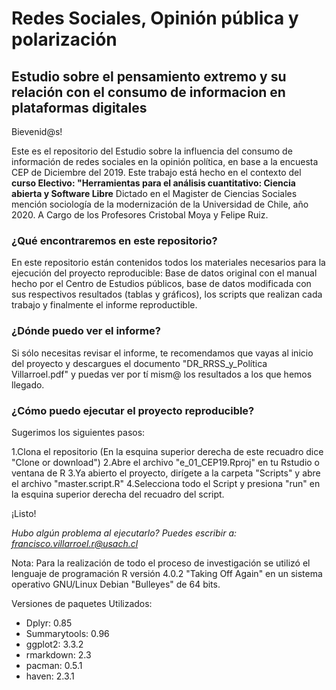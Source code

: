 # Redes Sociales, Opinión pública y polarización
## Estudio sobre el pensamiento extremo y su relación con el consumo de informacion en plataformas digitales

Bievenid@s!

Este es el repositorio del Estudio sobre la influencia del consumo de información de redes sociales en la opinión política, en base a la encuesta CEP de Diciembre del 2019. Este trabajo está hecho en el contexto del **curso Electivo: "Herramientas para el análisis cuantitativo: Ciencia abierta y Software Libre** Dictado en el Magister de Ciencias Sociales mención sociología de la modernización de la Universidad de Chile, año 2020. A Cargo de los Profesores Cristobal Moya y Felipe Ruiz. 

### ¿Qué encontraremos en este repositorio?

En este repositorio están contenidos todos los materiales necesarios para la ejecución del proyecto reproducible: Base de datos original con el  manual hecho por el Centro de Estudios públicos, base de datos modificada con sus respectivos resultados (tablas y gráficos), los scripts que realizan cada trabajo y finalmente el informe reproductible.

### ¿Dónde puedo ver el informe?

Si sólo necesitas revisar el informe, te recomendamos que vayas al inicio del proyecto y descargues el documento "DR_RRSS_y_Política Villarroel.pdf" y puedas ver por tí mism@ los resultados a los que hemos llegado.

### ¿Cómo puedo ejecutar el proyecto reproducible?

Sugerimos los siguientes pasos:

1.Clona el repositorio (En la esquina superior derecha de este recuadro dice "Clone or download")
2.Abre el archivo "e_01_CEP19.Rproj" en tu Rstudio o ventana de R
3.Ya abierto el proyecto, dirígete a la carpeta "Scripts" y abre el archivo "master.script.R"
4.Selecciona todo el Script y presiona "run" en la esquina superior derecha del recuadro del script.

¡Listo!

*Hubo algún problema al ejecutarlo? Puedes escribir a: francisco.villarroel.r@usach.cl*


Nota: Para la realización de todo el proceso de investigación se utilizó el lenguaje de programación R versión 4.0.2 "Taking Off Again" en un sistema operativo GNU/Linux Debian "Bulleyes" de 64 bits. 

Versiones de paquetes Utilizados:
- Dplyr: 0.85
- Summarytools: 0.96
- ggplot2: 3.3.2
- rmarkdown: 2.3
- pacman: 0.5.1
- haven: 2.3.1


